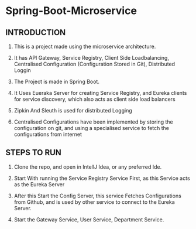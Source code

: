 # Spring-Boot-Microservice

## INTRODUCTION 

1. This is a project made using the microservice architecture.

2. It has API Gateway, Service Registry, Client Side Loadbalancing, Centralised Configuration (Configuration Stored in Git), Distributed Loggin 

3. The Project is made in Spring Boot. 

4. It Uses Eueraka Server for creating Service Registry, and Eureka clients for service discovery, which also acts as client side load balancers

5. Zipkin And Sleuth is used for distributed Logging

6. Centralised Configurations have been implemented by storing the configuration on git, and using a specialised service to fetch the configurations from internet

## STEPS TO RUN 

1. Clone the repo, and open in IntellJ Idea, or any preferred Ide.

2. Start With running the Service Registry Service First, as this Service acts as the Eureka Server

3. After this Start the Config Server, this service Fetches Configurations from Github, and is used by other service to connect to the Eureka Server.

4. Start the Gateway Service, User Service, Department Service.

 
